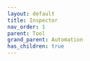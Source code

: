 ```yaml
---
layout: default
title: Inspector
nav_order: 1
parent: Tool
grand_parent: Automation
has_children: true
---
```

